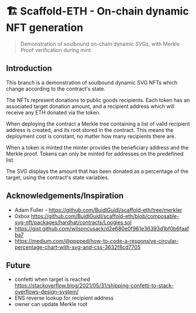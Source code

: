 # 🏗 Scaffold-ETH - On-chain dynamic NFT generation

> Demonstration of soulbound on-chain dynamic SVGs, with Merkle Proof verification during mint

## Introduction

This branch is a demonstration of soulbound dynamic SVG NFTs which change according to the contract's state.

The NFTs represent donations to public goods recipients. Each token has an associated target donation amount, and a recipient address which will receive any ETH donated via the token.

When deploying the contract a Merkle tree containing a list of valid recipient address is created, and its root stored in the contract. This means the deployment cost is constant, no matter how many recipients there are.

When a token is minted the minter provides the beneficiary address and the Merkle proof. Tokens can only be minted for addresses on the predefined list. 

The SVG displays the amount that has been donated as a percentage of the target, using the contract's state variables.

## Acknowledgements/Inspiration

- Adam Fuller - https://github.com/BuidlGuidl/scaffold-eth/tree/merkler
- 0xbox https://github.com/BuidlGuidl/scaffold-eth/blob/composable-svg-nft/packages/hardhat/contracts/Loogies.sol
- https://gist.github.com/wilsoncusack/d2e680e0f961e36393d1bf0b6faafba7
- https://medium.com/@pppped/how-to-code-a-responsive-circular-percentage-chart-with-svg-and-css-3632f8cd7705

## Future

- confetti when target is reached https://stackoverflow.blog/2021/05/31/shipping-confetti-to-stack-overflows-design-system/
- ENS reverse lookup for recipient address
- owner can update Merkle root